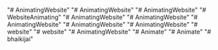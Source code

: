 "# AnimatingWebsite" 
"# AnimatingWebsite" 
"# AnimatingWebsite" 
"# WebsiteAnimating" 
"# AnimatingWebsite" 
"# AnimatingWebsite" 
"# AnimatingWebsite" 
"# AnimatingWebsite" 
"# AnimatingWebsite" 
"# website" 
"# website" 
"# AnimatingWebsite" 
"# Animate" 
"# Animate" 
"# bhaikijai" 
